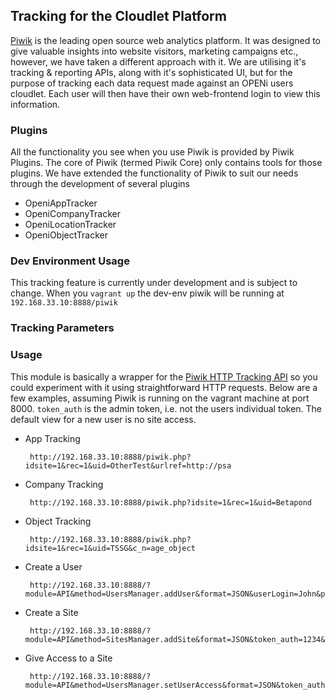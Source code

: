 ## Tracking for the Cloudlet Platform

[Piwik](http://piwik.org/) is the leading open source web analytics platform. It was designed to give valuable insights into website visitors, marketing campaigns etc., however,
we have taken a different approach with it. We are utilising it's tracking & reporting APIs, along with it's sophisticated UI, but for the purpose of tracking each data request
made against an OPENi users cloudlet.
Each user will then have their own web-frontend login to view this information.

### Plugins

All the functionality you see when you use Piwik is provided by Piwik Plugins. The core of Piwik (termed Piwik Core) only contains tools for those plugins. We have extended
the functionality of Piwik to suit our needs through the development of several plugins

*  OpeniAppTracker
*  OpeniCompanyTracker
*  OpeniLocationTracker
*  OpeniObjectTracker



### Dev Environment Usage

This tracking feature is currently under development and is subject to change. When you `vagrant up` the dev-env piwik will be running at `192.168.33.10:8888/piwik`


### Tracking Parameters


### Usage

This module is basically a wrapper for the [Piwik HTTP Tracking API](http://developer.piwik.org/api-reference/tracking-api) so you could experiment with it using straightforward
HTTP requests. Below are a few examples, assuming Piwik is running on the vagrant machine at port 8000.
`token_auth` is the admin token, i.e. not the users individual token. The default view for a new user is no site access.

*   App Tracking

         http://192.168.33.10:8888/piwik.php?idsite=1&rec=1&uid=OtherTest&urlref=http://psa

*   Company Tracking

         http://192.168.33.10:8888/piwik.php?idsite=1&rec=1&uid=Betapond

*   Object Tracking

         http://192.168.33.10:8888/piwik.php?idsite=1&rec=1&uid=TSSG&c_n=age_object

*   Create a User

         http://192.168.33.10:8888/?module=API&method=UsersManager.addUser&format=JSON&userLogin=John&password=password&email=john@openi.com&token_auth=1234

*   Create a Site

         http://192.168.33.10:8888/?module=API&method=SitesManager.addSite&format=JSON&token_auth=1234&siteName=john@openi.com&urls=johnsCloudletID

*   Give Access to a Site

         http://192.168.33.10:8888/?module=API&method=UsersManager.setUserAccess&format=JSON&token_auth=1234&userLogin=John&access=view&idSites=1

